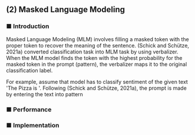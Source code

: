 ## (2) Masked Language Modeling

### ■ Introduction

Masked Language Modeling (MLM) involves filling a masked token with the proper token to recover the meaning of the sentence. (Schick and Schütze, 2021a) converted classification task into MLM task by using verbalizer. When the MLM model finds the token with the highest probability for the masked token in the prompt (pattern), the verbalizer maps it to the original classification label.


For example, assume that model has to classify sentiment of the given text 'The Pizza is '. Following (Schick and Schütze, 2021a), the prompt is made by entering the text into pattern      

### ■ Performance

### ■ Implementation
